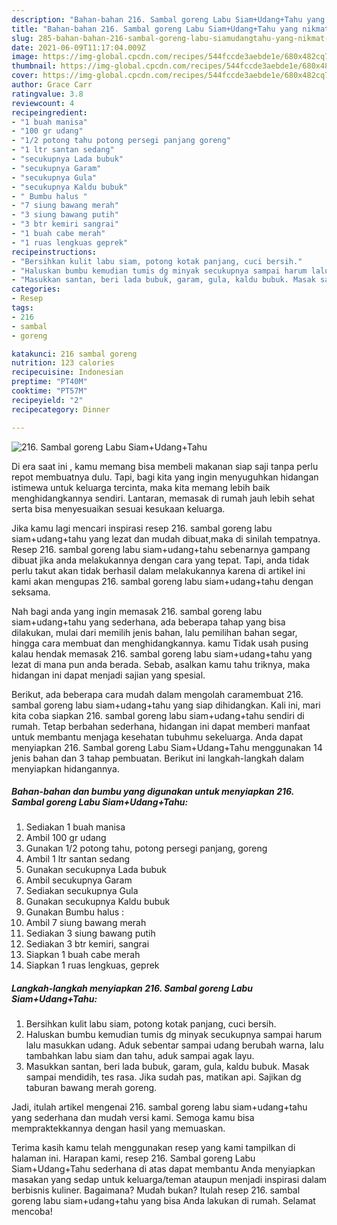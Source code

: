 ```yaml
---
description: "Bahan-bahan 216. Sambal goreng Labu Siam+Udang+Tahu yang nikmat Untuk Jualan"
title: "Bahan-bahan 216. Sambal goreng Labu Siam+Udang+Tahu yang nikmat Untuk Jualan"
slug: 285-bahan-bahan-216-sambal-goreng-labu-siamudangtahu-yang-nikmat-untuk-jualan
date: 2021-06-09T11:17:04.009Z
image: https://img-global.cpcdn.com/recipes/544fccde3aebde1e/680x482cq70/216-sambal-goreng-labu-siamudangtahu-foto-resep-utama.jpg
thumbnail: https://img-global.cpcdn.com/recipes/544fccde3aebde1e/680x482cq70/216-sambal-goreng-labu-siamudangtahu-foto-resep-utama.jpg
cover: https://img-global.cpcdn.com/recipes/544fccde3aebde1e/680x482cq70/216-sambal-goreng-labu-siamudangtahu-foto-resep-utama.jpg
author: Grace Carr
ratingvalue: 3.8
reviewcount: 4
recipeingredient:
- "1 buah manisa"
- "100 gr udang"
- "1/2 potong tahu potong persegi panjang goreng"
- "1 ltr santan sedang"
- "secukupnya Lada bubuk"
- "secukupnya Garam"
- "secukupnya Gula"
- "secukupnya Kaldu bubuk"
- " Bumbu halus "
- "7 siung bawang merah"
- "3 siung bawang putih"
- "3 btr kemiri sangrai"
- "1 buah cabe merah"
- "1 ruas lengkuas geprek"
recipeinstructions:
- "Bersihkan kulit labu siam, potong kotak panjang, cuci bersih."
- "Haluskan bumbu kemudian tumis dg minyak secukupnya sampai harum lalu masukkan udang. Aduk sebentar sampai udang berubah warna, lalu tambahkan labu siam dan tahu, aduk sampai agak layu."
- "Masukkan santan, beri lada bubuk, garam, gula, kaldu bubuk. Masak sampai mendidih, tes rasa. Jika sudah pas, matikan api. Sajikan dg taburan bawang merah goreng."
categories:
- Resep
tags:
- 216
- sambal
- goreng

katakunci: 216 sambal goreng 
nutrition: 123 calories
recipecuisine: Indonesian
preptime: "PT40M"
cooktime: "PT57M"
recipeyield: "2"
recipecategory: Dinner

---
```



![216. Sambal goreng Labu Siam+Udang+Tahu](https://img-global.cpcdn.com/recipes/544fccde3aebde1e/680x482cq70/216-sambal-goreng-labu-siamudangtahu-foto-resep-utama.jpg)

Di era  saat ini , kamu memang bisa membeli makanan siap saji tanpa perlu repot membuatnya dulu. Tapi, bagi kita yang ingin menyuguhkan hidangan istimewa untuk keluarga tercinta, maka kita memang lebih baik menghidangkannya sendiri. Lantaran, memasak di rumah jauh lebih sehat serta bisa menyesuaikan sesuai kesukaan keluarga.

Jika kamu lagi mencari inspirasi resep 216. sambal goreng labu siam+udang+tahu yang lezat dan mudah dibuat,maka di sinilah tempatnya. Resep 216. sambal goreng labu siam+udang+tahu  sebenarnya gampang dibuat jika anda melakukannya dengan cara yang tepat. Tapi, anda tidak perlu takut akan tidak berhasil dalam melakukannya 
karena di artikel ini kami akan mengupas 216. sambal goreng labu siam+udang+tahu dengan seksama.  



Nah bagi anda yang ingin memasak 216. sambal goreng labu siam+udang+tahu yang sederhana, ada beberapa tahap yang bisa dilakukan, mulai dari memilih jenis bahan, lalu pemilihan bahan segar, hingga cara membuat dan menghidangkannya. kamu Tidak usah pusing kalau hendak memasak 216. sambal goreng labu siam+udang+tahu yang lezat di mana pun anda berada. Sebab, asalkan kamu  tahu triknya, maka hidangan ini dapat menjadi sajian yang spesial.

Berikut, ada beberapa cara mudah dalam mengolah caramembuat 216. sambal goreng labu siam+udang+tahu yang siap dihidangkan. Kali ini, mari kita coba siapkan 216. sambal goreng labu siam+udang+tahu sendiri di rumah. Tetap berbahan sederhana, hidangan ini dapat memberi manfaat untuk membantu menjaga kesehatan tubuhmu sekeluarga. Anda dapat menyiapkan 216. Sambal goreng Labu Siam+Udang+Tahu menggunakan 14 jenis bahan dan 3 tahap pembuatan. Berikut ini langkah-langkah dalam menyiapkan hidangannya.

<!--inarticleads1-->

##### Bahan-bahan dan bumbu yang digunakan untuk menyiapkan 216. Sambal goreng Labu Siam+Udang+Tahu:

1. Sediakan 1 buah manisa
1. Ambil 100 gr udang
1. Gunakan 1/2 potong tahu, potong persegi panjang, goreng
1. Ambil 1 ltr santan sedang
1. Gunakan secukupnya Lada bubuk
1. Ambil secukupnya Garam
1. Sediakan secukupnya Gula
1. Gunakan secukupnya Kaldu bubuk
1. Gunakan  Bumbu halus :
1. Ambil 7 siung bawang merah
1. Sediakan 3 siung bawang putih
1. Sediakan 3 btr kemiri, sangrai
1. Siapkan 1 buah cabe merah
1. Siapkan 1 ruas lengkuas, geprek




<!--inarticleads2-->

##### Langkah-langkah menyiapkan 216. Sambal goreng Labu Siam+Udang+Tahu:

1. Bersihkan kulit labu siam, potong kotak panjang, cuci bersih.
1. Haluskan bumbu kemudian tumis dg minyak secukupnya sampai harum lalu masukkan udang. Aduk sebentar sampai udang berubah warna, lalu tambahkan labu siam dan tahu, aduk sampai agak layu.
1. Masukkan santan, beri lada bubuk, garam, gula, kaldu bubuk. Masak sampai mendidih, tes rasa. Jika sudah pas, matikan api. Sajikan dg taburan bawang merah goreng.




Jadi, itulah artikel mengenai  216. sambal goreng labu siam+udang+tahu  yang sederhana dan mudah versi kami. Semoga kamu bisa mempraktekkannya dengan hasil yang memuaskan. 

Terima kasih kamu telah menggunakan resep yang kami tampilkan di halaman ini. Harapan kami, resep  216. Sambal goreng Labu Siam+Udang+Tahu sederhana di atas dapat membantu Anda menyiapkan masakan yang sedap untuk keluarga/teman ataupun menjadi inspirasi dalam berbisnis kuliner. Bagaimana? Mudah bukan? Itulah resep 216. sambal goreng labu siam+udang+tahu yang bisa Anda lakukan di rumah. Selamat mencoba!

